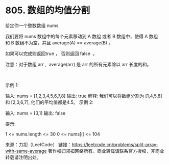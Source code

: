 # 805. 数组的均值分割

给定你一个整数数组 nums

我们要将 nums 数组中的每个元素移动到 A 数组 或者 B 数组中，使得 A 数组和 B 数组不为空，并且 average(A) == average(B) 。

如果可以完成则返回true ， 否则返回 false  。

注意：对于数组 arr ,  average(arr) 是 arr 的所有元素除以 arr 长度的和。

 

示例 1:

输入: nums = [1,2,3,4,5,6,7,8]
输出: true
解释: 我们可以将数组分割为 [1,4,5,8] 和 [2,3,6,7], 他们的平均值都是4.5。
示例 2:

输入: nums = [3,1]
输出: false
 

提示:

1 <= nums.length <= 30
0 <= nums[i] <= 104

来源：力扣（LeetCode）
链接：https://leetcode.cn/problems/split-array-with-same-average
著作权归领扣网络所有。商业转载请联系官方授权，非商业转载请注明出处。